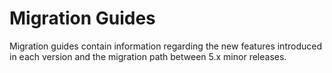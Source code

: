 # Migration Guides

Migration guides contain information regarding the new features introduced in
each version and the migration path between 5.x minor releases.
